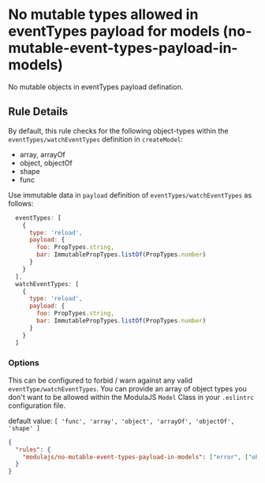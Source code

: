 # No mutable types allowed in eventTypes payload for models (no-mutable-event-types-payload-in-models)

No mutable objects in eventTypes payload defination.

## Rule Details

By default, this rule checks for the following object-types within the `eventTypes/watchEventTypes` definition in `createModel`:

* array, arrayOf
* object, objectOf
* shape
* func

Use immutable data in `payload` definition of `eventTypes/watchEventTypes` as follows:

```javascript
  eventTypes: [
    {
      type: 'reload',
      payload: {
        foo: PropTypes.string,
        bar: ImmutablePropTypes.listOf(PropTypes.number)
      }
    }
  ],
  watchEventTypes: [
    {
      type: 'reload',
      payload: {
        foo: PropTypes.string,
        bar: ImmutablePropTypes.listOf(PropTypes.number)
      }
    }
  ]
```

### Options

This can be configured to forbid / warn against any valid  `eventType/watchEventTypes`. You can provide an array of object types you don't want to be allowed within the ModulaJS `Model` Class in your `.eslintrc` configuration file.

default value: `[ 'func', 'array', 'object', 'arrayOf', 'objectOf', 'shape' ]`

```json
{
  "rules": {
    "modulajs/no-mutable-event-types-payload-in-models": ["error", ["object", "array", "arrayOf", "objectOf"]]
  }
}
```
